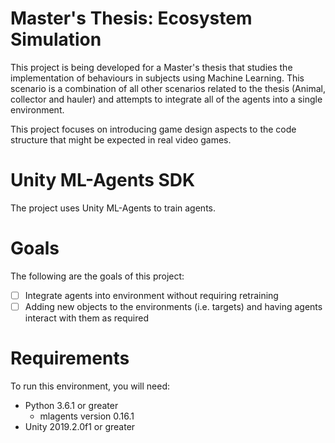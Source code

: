 # Master's Thesis: Ecosystem Simulation

This project is being developed for a Master's thesis that studies the implementation of behaviours in subjects using Machine Learning. This scenario is a combination of all other scenarios related to the thesis (Animal, collector and hauler) and attempts to integrate all of the agents into a single environment.

This project focuses on introducing game design aspects to the code structure that might be expected in real video games. 

# Unity ML-Agents SDK

The project uses Unity ML-Agents to train agents.

# Goals

The following are the goals of this project:

- [ ] Integrate agents into environment without requiring retraining
- [ ] Adding new objects to the environments (i.e. targets) and having agents interact with them as required

# Requirements

To run this environment, you will need:
- Python 3.6.1 or greater
	- mlagents version 0.16.1
- Unity 2019.2.0f1 or greater